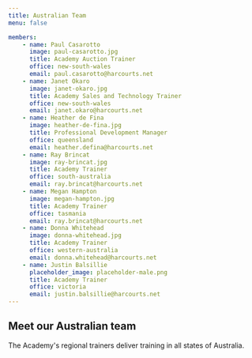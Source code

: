 ```yaml
---
title: Australian Team
menu: false

members:
    - name: Paul Casarotto
      image: paul-casarotto.jpg
      title: Academy Auction Trainer
      office: new-south-wales
      email: paul.casarotto@harcourts.net
    - name: Janet Okaro
      image: janet-okaro.jpg
      title: Academy Sales and Technology Trainer
      office: new-south-wales
      email: janet.okaro@harcourts.net
    - name: Heather de Fina
      image: heather-de-fina.jpg
      title: Professional Development Manager
      office: queensland
      email: heather.defina@harcourts.net
    - name: Ray Brincat
      image: ray-brincat.jpg
      title: Academy Trainer
      office: south-australia
      email: ray.brincat@harcourts.net
    - name: Megan Hampton
      image: megan-hampton.jpg
      title: Academy Trainer
      office: tasmania
      email: ray.brincat@harcourts.net
    - name: Donna Whitehead
      image: donna-whitehead.jpg
      title: Academy Trainer
      office: western-australia
      email: donna.whitehead@harcourts.net
    - name: Justin Balsillie
      placeholder_image: placeholder-male.png
      title: Academy Trainer
      office: victoria
      email: justin.balsillie@harcourts.net
---
```


## Meet our Australian team

The Academy's regional trainers deliver training in all states of Australia.

